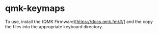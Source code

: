 # qmk-keymaps

To use, install the (QMK Firmware)[https://docs.qmk.fm/#/] and the copy the files into the appropriate keyboard directory.